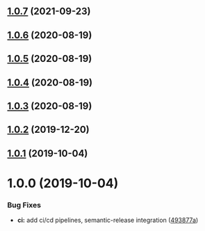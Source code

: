 ## [1.0.7](https://github.com/oleg-koval/excel-date-to-js/compare/v1.0.6...v1.0.7) (2021-09-23)

## [1.0.6](https://github.com/oleg-koval/excel-date-to-js/compare/v1.0.5...v1.0.6) (2020-08-19)

## [1.0.5](https://github.com/oleg-koval/excel-date-to-js/compare/v1.0.4...v1.0.5) (2020-08-19)

## [1.0.4](https://github.com/oleg-koval/excel-date-to-js/compare/v1.0.3...v1.0.4) (2020-08-19)

## [1.0.3](https://github.com/oleg-koval/excel-date-to-js/compare/v1.0.2...v1.0.3) (2020-08-19)

## [1.0.2](https://github.com/oleg-koval/excel-date-to-js/compare/v1.0.1...v1.0.2) (2019-12-20)

## [1.0.1](https://github.com/oleg-koval/excel-date-to-js/compare/v1.0.0...v1.0.1) (2019-10-04)

# 1.0.0 (2019-10-04)


### Bug Fixes

* **ci:** add ci/cd pipelines, semantic-release integration ([493877a](https://github.com/oleg-koval/excel-date-to-js/commit/493877a))
